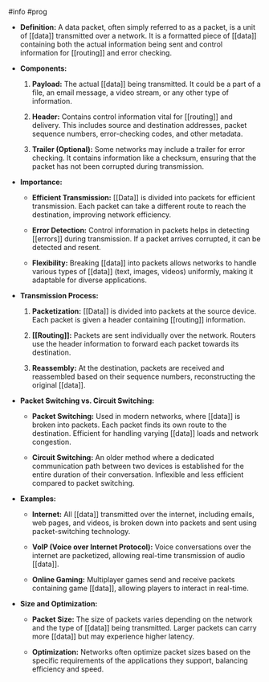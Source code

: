 #info #prog 
- **Definition:** A data packet, often simply referred to as a packet, is a unit of [[data]] transmitted over a network. It is a formatted piece of [[data]] containing both the actual information being sent and control information for [[routing]] and error checking.

- **Components:**
  1. **Payload:** The actual [[data]] being transmitted. It could be a part of a file, an email message, a video stream, or any other type of information.
  
  2. **Header:** Contains control information vital for [[routing]] and delivery. This includes source and destination addresses, packet sequence numbers, error-checking codes, and other metadata.
  
  3. **Trailer (Optional):** Some networks may include a trailer for error checking. It contains information like a checksum, ensuring that the packet has not been corrupted during transmission.

- **Importance:**
  - **Efficient Transmission:** [[Data]] is divided into packets for efficient transmission. Each packet can take a different route to reach the destination, improving network efficiency.
  
  - **Error Detection:** Control information in packets helps in detecting [[errors]] during transmission. If a packet arrives corrupted, it can be detected and resent.
  
  - **Flexibility:** Breaking [[data]] into packets allows networks to handle various types of [[data]] (text, images, videos) uniformly, making it adaptable for diverse applications.

- **Transmission Process:**
  1. **Packetization:** [[Data]] is divided into packets at the source device. Each packet is given a header containing [[routing]] information.
  
  2. **[[Routing]]:** Packets are sent individually over the network. Routers use the header information to forward each packet towards its destination.
  
  3. **Reassembly:** At the destination, packets are received and reassembled based on their sequence numbers, reconstructing the original [[data]].

- **Packet Switching vs. Circuit Switching:**
  - **Packet Switching:** Used in modern networks, where [[data]] is broken into packets. Each packet finds its own route to the destination. Efficient for handling varying [[data]] loads and network congestion.
  
  - **Circuit Switching:** An older method where a dedicated communication path between two devices is established for the entire duration of their conversation. Inflexible and less efficient compared to packet switching.

- **Examples:**
  - **Internet:** All [[data]] transmitted over the internet, including emails, web pages, and videos, is broken down into packets and sent using packet-switching technology.
  
  - **VoIP (Voice over Internet Protocol):** Voice conversations over the internet are packetized, allowing real-time transmission of audio [[data]].
  
  - **Online Gaming:** Multiplayer games send and receive packets containing game [[data]], allowing players to interact in real-time.

- **Size and Optimization:**
  - **Packet Size:** The size of packets varies depending on the network and the type of [[data]] being transmitted. Larger packets can carry more [[data]] but may experience higher latency.
  
  - **Optimization:** Networks often optimize packet sizes based on the specific requirements of the applications they support, balancing efficiency and speed.
